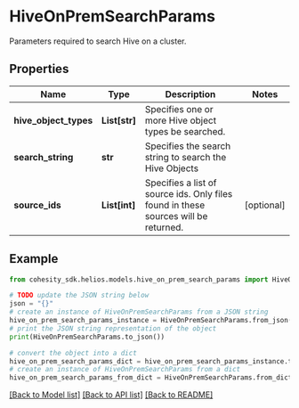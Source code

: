 # HiveOnPremSearchParams

Parameters required to search Hive on a cluster.

## Properties

Name | Type | Description | Notes
------------ | ------------- | ------------- | -------------
**hive_object_types** | **List[str]** | Specifies one or more Hive object types be searched. | 
**search_string** | **str** | Specifies the search string to search the Hive Objects | 
**source_ids** | **List[int]** | Specifies a list of source ids. Only files found in these sources will be returned. | [optional] 

## Example

```python
from cohesity_sdk.helios.models.hive_on_prem_search_params import HiveOnPremSearchParams

# TODO update the JSON string below
json = "{}"
# create an instance of HiveOnPremSearchParams from a JSON string
hive_on_prem_search_params_instance = HiveOnPremSearchParams.from_json(json)
# print the JSON string representation of the object
print(HiveOnPremSearchParams.to_json())

# convert the object into a dict
hive_on_prem_search_params_dict = hive_on_prem_search_params_instance.to_dict()
# create an instance of HiveOnPremSearchParams from a dict
hive_on_prem_search_params_from_dict = HiveOnPremSearchParams.from_dict(hive_on_prem_search_params_dict)
```
[[Back to Model list]](../README.md#documentation-for-models) [[Back to API list]](../README.md#documentation-for-api-endpoints) [[Back to README]](../README.md)


